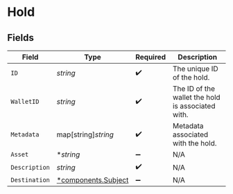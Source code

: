 # Hold


## Fields

| Field                                                     | Type                                                      | Required                                                  | Description                                               |
| --------------------------------------------------------- | --------------------------------------------------------- | --------------------------------------------------------- | --------------------------------------------------------- |
| `ID`                                                      | *string*                                                  | :heavy_check_mark:                                        | The unique ID of the hold.                                |
| `WalletID`                                                | *string*                                                  | :heavy_check_mark:                                        | The ID of the wallet the hold is associated with.         |
| `Metadata`                                                | map[string]*string*                                       | :heavy_check_mark:                                        | Metadata associated with the hold.                        |
| `Asset`                                                   | **string*                                                 | :heavy_minus_sign:                                        | N/A                                                       |
| `Description`                                             | *string*                                                  | :heavy_check_mark:                                        | N/A                                                       |
| `Destination`                                             | [*components.Subject](../../models/components/subject.md) | :heavy_minus_sign:                                        | N/A                                                       |